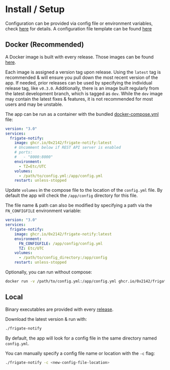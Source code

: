 # Install / Setup

Configuration can be provided via config file or environment variables, check [here](config/file.md) for details. A configuration file template can be found [here](config/sample.md)

## Docker (Recommended)

A Docker image is built with every release. Those images can be found [here](https://github.com/0x2142/frigate-notify/pkgs/container/frigate-notify).

Each image is assigned a version tag upon release. Using the `latest` tag is recommended & will ensure you pull down the most recent version of the app. If needed, prior releases can be used by specifying the individual release tag, like `v0.3.0`. Additionally, there is an image built regularly from the latest development branch, which is tagged as `dev`. While the `dev` image may contain the latest fixes & features, it is not recommended for most users and may be unstable.

The app can be run as a container with the bundled [docker-compose.yml](https://github.com/0x2142/frigate-notify/blob/main/docker-compose.yml) file:

```yaml
version: "3.0"
services:
  frigate-notify:
    image: ghcr.io/0x2142/frigate-notify:latest
    # Uncomment below if REST API server is enabled
    # ports:
    #   - "8000:8000"
    environment:
      - TZ=Etc/UTC
    volumes:
      - /path/to/config.yml:/app/config.yml
    restart: unless-stopped
```

Update `volumes` in the compose file to the location of the `config.yml` file. By default the app will check the `/app/config` directory for this file.

The file name & path can also be modified by specifying a path via the `FN_CONFIGFILE` environment variable:

```yaml
version: "3.0"
services:
  frigate-notify:
    image: ghcr.io/0x2142/frigate-notify:latest
    environment:
      FN_CONFIGFILE: /app/config/config.yml
      TZ: Etc/UTC
    volumes:
      - /path/to/config_directory:/app/config
    restart: unless-stopped
```

Optionally, you can run without compose:

```bash
docker run -v /path/to/config.yml:/app/config.yml ghcr.io/0x2142/frigate-notify:latest
```

## Local

Binary executables are provided with every [release](https://github.com/0x2142/frigate-notify/releases).

Download the latest version & run with:

```bash
./frigate-notify
```

By default, the app will look for a config file in the same directory named `config.yml`.

You can manually specify a config file name or location with the `-c` flag:

```bash
./frigate-notify -c <new-config-file-location>
```
